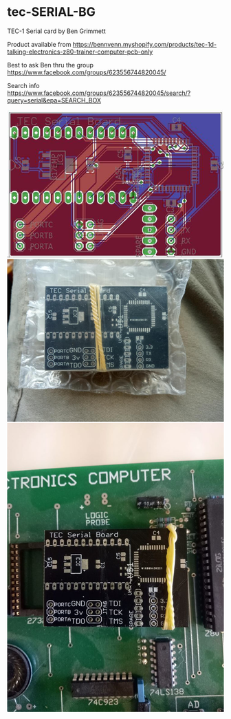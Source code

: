 # tec-SERIAL-BG
TEC-1 Serial card by Ben Grimmett

Product available from https://bennvenn.myshopify.com/products/tec-1d-talking-electronics-z80-trainer-computer-pcb-only

Best to ask Ben thru the group https://www.facebook.com/groups/623556744820045/

Search info https://www.facebook.com/groups/623556744820045/search/?query=serial&epa=SEARCH_BOX

![](https://github.com/SteveJustin1963/tec-SERIAL-BG/blob/master/pics/49620918_10155966840465869_8317473652132020224_n.jpg)
![](https://github.com/SteveJustin1963/tec-SERIAL-BG/blob/master/pics/50416223_10155988682225869_3778409522020745216_n.jpg)
![](https://github.com/SteveJustin1963/tec-SERIAL-BG/blob/master/pics/88991858_10156960698935869_2851578841086820352_o.jpg)
